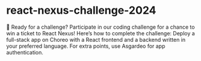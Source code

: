 # react-nexus-challenge-2024
🚀 Ready for a challenge? Participate in our coding challenge for a chance to win a ticket to React Nexus!  Here’s how to complete the challenge:      Deploy a full-stack app on Choreo with a React frontend and a backend written in your preferred language.     For extra points, use Asgardeo for app authentication.  
